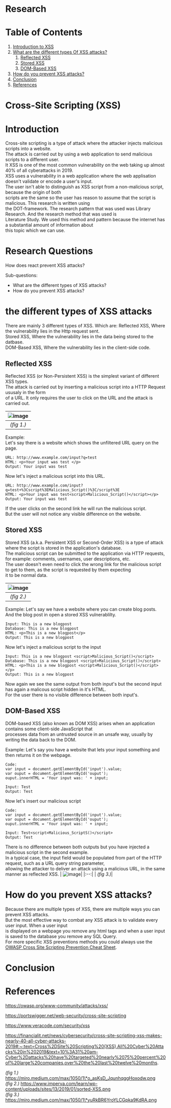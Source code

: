 # **Research**

# Table of Contents
1. [Introduction to XSS](#XSSIntroduction)
2. [What are the different types Of XSS attacks?](#XSSAttacks)
    1. [Reflected XSS](#ReflectedXSS)
    2. [Stored XSS](#StoredXSS)
    3. [DOM-Based XSS](#DOMBasedXSS)
3. [How do you prevent XSS attacks?](#XSSPrevent)
4. [Conclusion](#XSSConclusion)
3. [References](#XSSReferences)

# Cross-Site Scripting (XSS)

# Introduction <a id="XSSIntroduction"> </a>  
Cross-site scripting is a type of attack where the attacker injects malicious scripts into a website.  
The attack is carried out by using a web application to send malicious scripts to a different user.  
It XSS is one of the most common vulnerability  on the web taking up almost 40% of all cyberattacks in 2019.  
XSS uses a vulnerability  in a web application where the web applisation doesn't validate or encode a user's input.  
The user isn't able to distinguish as XSS script from a non-malicious script, because the origin of both   
scripts are the same so the user has reason to assume that the script is malicious. This research is written using  
the DOT-framework. The research pattern that was used was Library Research. And the research method that was used is  
Literature Study. We used this method and pattern because the internet has a substantial amount of information about  
this topic which we can use. 


# Research Questions<a id="XSSQuestions"></a>  
How does react prevent XSS attacks?  
  
Sub-questions:  
- What are the different types of XSS attacks?  
- How do you prevent XSS attacks?  
  
# the different types of XSS attacks<a id="XSSAttacks"></a>
There are mainly 3 different types of XSS. Which are: 
Reflected XSS, Where the vulnerability lies in the Http request sent.  
Stored XSS, Where the vulnerability lies in the data being stored to the datbase.  
DOM-Based XSS, Where the vulnerability lies in the client-side code.  

## **Reflected XSS**<a id="ReflectedXSS"> </a>
Reflected XSS (or Non-Persistent XSS) is the simplest variant of different XSS types.  
The attack is carried out by inserting a malicious script into a HTTP Request ususaly in the form  
of a URL. It only requires the user to click on the URL and the attack is carried out.  

| ![image](/Images/reflected-xss.png)|
|:--:|
| *(fig 1.)*|

Example:  
Let's say there is a website which shows the unfiltered URL query on the page.  
```
URL: http://www.example.com/input?q=test  
HTML: <p>Your input was test </p>  
Output: Your input was test
```    

Now let's inject a malicious script into this URL.  
```
URL: http://www.example.com/input?q=test+%3Cscript%3EMalicious_Script()%3C/script%3E  
HTML: <p>Your input was test<script>Malicious_Script()</script></p>  
Output: Your input was test  
```  
If the user clicks on the second link he will run the malicious script.  
But the user will not notice any visible difference on the website.

## **Stored XSS <a id="StoredXSS"></a>**  
Stored XSS (a.k.a. Persistent XSS or Second-Order XSS) is a type of attack where the script is stored in the application's database.   
The malicious script can be submitted to the application via HTTP requests, for example: comments, usernames, user descriptions, etc.  
The user doesn't even need to click the wrong link for the malicious script to get to them, as the script is requested by them expecting  
it to be normal data.

| ![image](/Images/stored-XSS.png)|
|:--:|
| *(fig 2.)*|  

Example:
Let's say we have a website where you can create blog posts. And the blog post in open a stored XSS vulnerablilty.
```
Input: This is a new blogpost
Database: This is a new blogpost
HTML: <p>This is a new blogpost</p>
Output: This is a new blogpost
```  
Now let's inject a malicious script to the input
```
Input: This is a new blogpost <script>Malicious_Script()</script>
Database: This is a new blogpost <script>Malicious_Script()</script>
HTML: <p>This is a new blogpost <script>Malicious_Script()</script></p>
Output: This is a new blogpost
```    
Now again we see the same output from both input's but the second input has again a malicous script hidden in it's HTML.  
For the user there is no visible difference between both input's.

## **DOM-Based XSS <a id="DOMBasedXSS"></a>**  
DOM-based XSS (also known as DOM XSS) arises when an application contains some client-side JavaScript that  
processes data from an untrusted source in an unsafe way, usually by writing the data back to the DOM.

Example:
Let's say you have a website that lets your input something and then returns it on the webpage.
```
Code:  
var input = document.getElementById('input').value;
var ouput = document.getElementById('ouput');
ouput.innerHTML = 'Your input was: ' + input;  

Input: Test
Output: Test
```
Now let's insert our malicious script
```
Code:  
var input = document.getElementById('input').value;
var ouput = document.getElementById('ouput');
ouput.innerHTML = 'Your input was: ' + input;  

Input: Test<script>Malicious_ScriptS()</script>
Output: Test
```
There is no difference between both outputs but you have injected a malicious script in the second example.  
In a typical case, the input field would be populated from part of the HTTP request, such as a URL query string parameter,  
allowing the attacker to deliver an attack using a malicious URL, in the same manner as reflected XSS.
| ![image](/Images/DOM-Based-XSS.png)|
|:--:|
| *(fig 3.)*|  
# How do you prevent XSS attacks?<a id="XSSPrevent"></a>
Because there are multiple types of XSS, there are multiple ways you can prevent XSS attacks.  
But the most effective way to combat any XSS attack is to validate every user input. When a user input  
is displayed on a webpage you remove any html tags and when a user input is saved to the database you remove any SQL Query.  
For more specific XSS preventions methods you could always use the 
<a href="https://cheatsheetseries.owasp.org/cheatsheets/Cross_Site_Scripting_Prevention_Cheat_Sheet.html">OWASP Cross Site Scripting Prevention Cheat Sheet</a>.
 
# Conclusion<a id="XSSConclusion"></a>

# References<a id="XSSReferences"></a>
https://owasp.org/www-community/attacks/xss/  

https://portswigger.net/web-security/cross-site-scripting 

https://www.veracode.com/security/xss

https://financialit.net/news/cybersecurity/cross-site-scripting-xss-makes-nearly-40-all-cyber-attacks-2019#:~:text=Cross%2DSite%20Scripting%20(XSS),All%20Cyber%20Attacks%20in%202019&text=10%3A31%20am-Cyber%2Dattacks%20have%20targeted%20nearly%2075%20percent%20of%20large%20companies,over%20the%20last%20twelve%20months.  

*(fig 1.)* https://miro.medium.com/max/1050/1\*o_asKsD_JqunhqggHoxodw.png  
*(fig 2.)* https://www.imperva.com/learn/wp-content/uploads/sites/13/2019/01/sorted-XSS.png  
*(fig 3.)* https://miro.medium.com/max/1050/1\*yuRkBR6YroYLCGpka9KdRA.png  